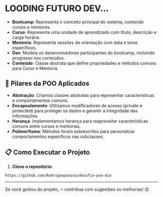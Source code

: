 # LOODING FUTURO DEV...

- **Bootcamp**: Representa o conceito principal do sistema, contendo cursos e mentores.  
- **Curso**: Representa uma unidade de aprendizado com título, descrição e carga horária.  
- **Mentoria**: Representa sessões de orientação com data e tema específicos.  
- **Dev**: Modela os desenvolvedores participantes do bootcamp, incluindo progresso nos conteúdos.  
- **Conteúdo**: Classe abstrata que define propriedades e métodos comuns para Curso e Mentoria.  

## 🔑 Pilares da POO Aplicados
- **Abstração**: Criamos classes abstratas para representar características e comportamentos comuns.  
- **Encapsulamento**: Utilizamos modificadores de acesso (private e protected) para proteger os dados e garantir a integridade das informações.  
- **Herança**: Implementamos herança para reaproveitar características comuns entre cursos e mentorias.  
- **Polimorfismo**: Métodos foram sobrescritos para personalizar comportamentos específicos nas subclasses.

## 📋 Como Executar o Projeto
1. **Clone o repositório**:
```bash
https://github.com/Rodrigoapsousa/desafio-poo-dio
```


---

Se você gostou do projeto, ⭐️ contribua com sugestões ou melhorias! 😊

